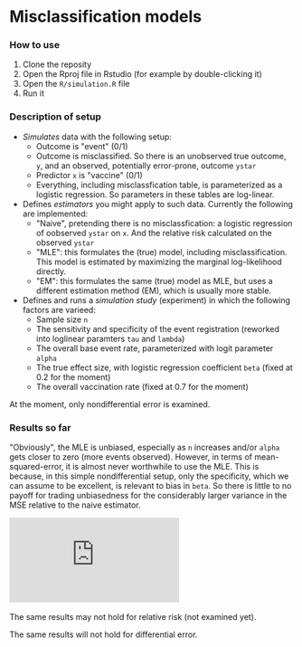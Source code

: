# Misclassification models

### How to use

1. Clone the reposity
2. Open the Rproj file in Rstudio (for example by double-clicking it)
3. Open the `R/simulation.R` file
4. Run it

### Description of setup

* _Simulates_ data with the following setup: 
    - Outcome is "event" (0/1)
    - Outcome is misclassified. So there is an unobserved true outcome, `y`, and an observed, potentially error-prone, outcome `ystar`
    - Predictor `x` is "vaccine" (0/1)
    - Everything, including misclassfication table, is parameterized as a logistic regression. So parameters in these tables are log-linear.
* Defines _estimators_ you might apply to such data. Currently the following are implemented:
    - "Naive", pretending there is no misclassfication: a logistic regression of oobserved `ystar` on `x`. And the relative risk calculated on the observed `ystar`
    - "MLE": this formulates the (true) model, including misclassification. This model is estimated by maximizing the marginal log-likelihood directly. 
    - "EM": this formulates the same (true) model as MLE, but uses a different estimation method (EM), which is usually more stable.  
* Defines and runs a _simulation study_ (experiment) in which the following factors are varieed:
    - Sample size `n`
    - The sensitivity and specificity of the event registration (reworked into loglinear paramters `tau` and `lambda`)
    - The overall base event rate, parameterized with logit parameter `alpha`
    - The true effect size, with logistic regression coefficient `beta` (fixed at 0.2 for the moment)
    - The overall vaccination rate (fixed at 0.7 for the moment)

At the moment, only nondifferential error is examined.

### Results so far

"Obviously", the MLE is unbiased, especially as `n` increases and/or `alpha` gets closer to zero (more events observed). However, in terms of mean-squared-error, it is almost never worthwhile to use the MLE. This is because, in this simple nondifferential setup, only the specificity, which we can assume to be excellent, is relevant to bias in `beta`. So there is little to no payoff for trading unbiasedness for the considerably larger variance in the MSE relative to the naive estimator. 

![Mean absolute error illustration](https://github.com/daob/vaccine-misclassification/blob/dcbe1cff67edcddcac11420ae1a4f42bb9b2ae23/images/mean_absolute_error_big.pdf)

The same results may not hold for relative risk (not examined yet).

The same results will not hold for differential error.